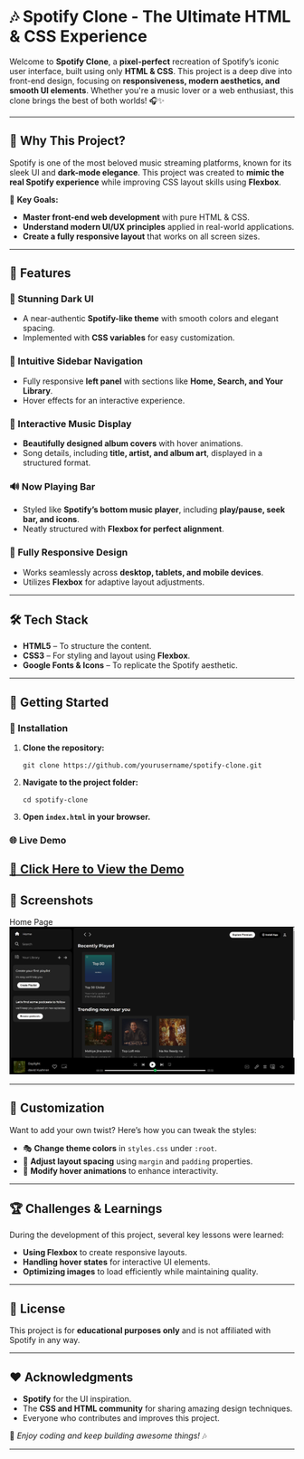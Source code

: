 

# 🎶 Spotify Clone - The Ultimate HTML & CSS Experience

Welcome to **Spotify Clone**, a **pixel-perfect** recreation of Spotify’s iconic user interface, built using only **HTML & CSS**. This project is a deep dive into front-end design, focusing on **responsiveness, modern aesthetics, and smooth UI elements**. Whether you're a music lover or a web enthusiast, this clone brings the best of both worlds! 🎧✨

---

## 🎯 Why This Project?
Spotify is one of the most beloved music streaming platforms, known for its sleek UI and **dark-mode elegance**. This project was created to **mimic the real Spotify experience** while improving CSS layout skills using **Flexbox**.

🚀 **Key Goals:**
- **Master front-end web development** with pure HTML & CSS.
- **Understand modern UI/UX principles** applied in real-world applications.
- **Create a fully responsive layout** that works on all screen sizes.

---

## 📌 Features

### 🎨 Stunning Dark UI
- A near-authentic **Spotify-like theme** with smooth colors and elegant spacing.
- Implemented with **CSS variables** for easy customization.

### 📂 Intuitive Sidebar Navigation
- Fully responsive **left panel** with sections like **Home, Search, and Your Library**.
- Hover effects for an interactive experience.

### 🎵 Interactive Music Display
- **Beautifully designed album covers** with hover animations.
- Song details, including **title, artist, and album art**, displayed in a structured format.

### 🔊 Now Playing Bar
- Styled like **Spotify’s bottom music player**, including **play/pause, seek bar, and icons**.
- Neatly structured with **Flexbox for perfect alignment**.

### 📱 Fully Responsive Design
- Works seamlessly across **desktop, tablets, and mobile devices**.
- Utilizes **Flexbox** for adaptive layout adjustments.

---

## 🛠 Tech Stack
- **HTML5** – To structure the content.
- **CSS3** – For styling and layout using **Flexbox**.
- **Google Fonts & Icons** – To replicate the Spotify aesthetic.

---

## 🚀 Getting Started

### 🔧 Installation
1. **Clone the repository:**
   ```
   git clone https://github.com/yourusername/spotify-clone.git
   ```
2. **Navigate to the project folder:**
   ```
   cd spotify-clone
   ```
3. **Open `index.html` in your browser.**

### 🌐 Live Demo
[🔗 Click Here to View the Demo](https://smartswagvivek.github.io/Spotify-clone/) 
---

## 📸 Screenshots
 Home Page 
 ![Spotify Clone Home](demo.png) 



---

## 🎨 Customization
Want to add your own twist? Here’s how you can tweak the styles:
- 🎭 **Change theme colors** in `styles.css` under `:root`.
- 📏 **Adjust layout spacing** using `margin` and `padding` properties.
- 🔁 **Modify hover animations** to enhance interactivity.

---

## 🏆 Challenges & Learnings
During the development of this project, several key lessons were learned:
- **Using Flexbox** to create responsive layouts.
- **Handling hover states** for interactive UI elements.
- **Optimizing images** to load efficiently while maintaining quality.

---

## 📜 License
This project is for **educational purposes only** and is not affiliated with Spotify in any way.

---

## ❤️ Acknowledgments
- **Spotify** for the UI inspiration.
- The **CSS and HTML community** for sharing amazing design techniques.
- Everyone who contributes and improves this project.

🚀 *Enjoy coding and keep building awesome things!* 🎶

---

